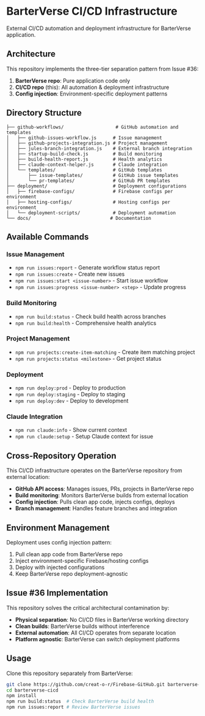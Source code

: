 # BarterVerse CI/CD Infrastructure

External CI/CD automation and deployment infrastructure for BarterVerse application.

## Architecture

This repository implements the three-tier separation pattern from Issue #36:

1. **BarterVerse repo**: Pure application code only
2. **CI/CD repo** (this): All automation & deployment infrastructure  
3. **Config injection**: Environment-specific deployment patterns

## Directory Structure

```
├── github-workflows/                   # GitHub automation and templates
│   ├── github-issues-workflow.js      # Issue management
│   ├── github-projects-integration.js # Project management
│   ├── jules-branch-integration.js    # External branch integration
│   ├── startup-build-check.js         # Build monitoring
│   ├── build-health-report.js         # Health analytics
│   ├── claude-context-helper.js       # Claude integration
│   └── templates/                     # GitHub templates
│       ├── issue-templates/           # GitHub issue templates
│       └── pr-templates/              # GitHub PR templates
├── deployment/                        # Deployment configurations
│   ├── firebase-configs/              # Firebase configs per environment
│   ├── hosting-configs/               # Hosting configs per environment
│   └── deployment-scripts/            # Deployment automation
└── docs/                             # Documentation
```

## Available Commands

### Issue Management
- `npm run issues:report` - Generate workflow status report
- `npm run issues:create` - Create new issues
- `npm run issues:start <issue-number>` - Start issue workflow
- `npm run issues:progress <issue-number> <step>` - Update progress

### Build Monitoring  
- `npm run build:status` - Check build health across branches
- `npm run build:health` - Comprehensive health analytics

### Project Management
- `npm run projects:create-item-matching` - Create item matching project
- `npm run projects:status <milestone>` - Get project status

### Deployment
- `npm run deploy:prod` - Deploy to production
- `npm run deploy:staging` - Deploy to staging  
- `npm run deploy:dev` - Deploy to development

### Claude Integration
- `npm run claude:info` - Show current context
- `npm run claude:setup` - Setup Claude context for issue

## Cross-Repository Operation

This CI/CD infrastructure operates on the BarterVerse repository from external location:

- **GitHub API access**: Manages issues, PRs, projects in BarterVerse repo
- **Build monitoring**: Monitors BarterVerse builds from external location
- **Config injection**: Pulls clean app code, injects configs, deploys
- **Branch management**: Handles feature branches and integration

## Environment Management

Deployment uses config injection pattern:
1. Pull clean app code from BarterVerse repo
2. Inject environment-specific Firebase/hosting configs
3. Deploy with injected configurations
4. Keep BarterVerse repo deployment-agnostic

## Issue #36 Implementation

This repository solves the critical architectural contamination by:
- **Physical separation**: No CI/CD files in BarterVerse working directory
- **Clean builds**: BarterVerse builds without interference
- **External automation**: All CI/CD operates from separate location
- **Platform agnostic**: BarterVerse can switch deployment platforms

## Usage

Clone this repository separately from BarterVerse:

```bash
git clone https://github.com/creat-o-r/Firebase-GitHub.git barterverse-cicd
cd barterverse-cicd
npm install
npm run build:status  # Check BarterVerse build health
npm run issues:report # Review BarterVerse issues
```